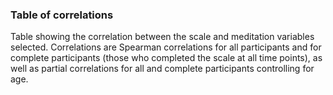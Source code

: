 ### Table of correlations

Table showing the correlation between the scale and meditation variables selected. Correlations are Spearman correlations for all participants and for complete participants (those who completed the scale at all time points), as well as partial correlations for all and complete participants controlling for age.
